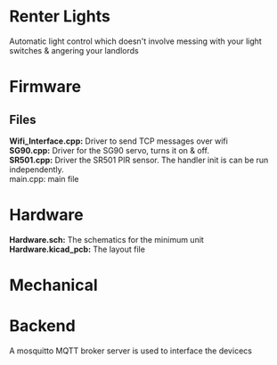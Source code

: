 # Renter Lights

Automatic light control which doesn't involve messing with your light switches & angering your landlords

# Firmware 

## Files

**Wifi_Interface.cpp:** Driver to send TCP messages over wifi<br>
**SG90.cpp:** Driver for the SG90 servo, turns it on & off.<br>
**SR501.cpp:** Driver the SR501 PIR sensor. The handler init is can be run independently.<br>
main.cpp: main file<br>

# Hardware

**Hardware.sch:** The schematics for the minimum unit<br>
**Hardware.kicad_pcb:** The layout file<br>

# Mechanical


# Backend

A mosquitto MQTT broker server is used to interface the devicecs
